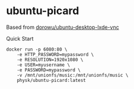 ubuntu-picard
=========================

Based from [dorowu/ubuntu-desktop-lxde-vnc](https://hub.docker.com/r/dorowu/ubuntu-desktop-lxde-vnc/)

Quick Start
```
docker run -p 6080:80 \ 
    -e HTTP_PASSWORD=mypassword \
    -e RESOLUTION=1920x1080 \
    -e USER=myusername \
    -e PASSWORD=mypassword \
    -v /mnt/unionfs/music:/mnt/unionfs/music \
    physk/ubuntu-picard:latest
```